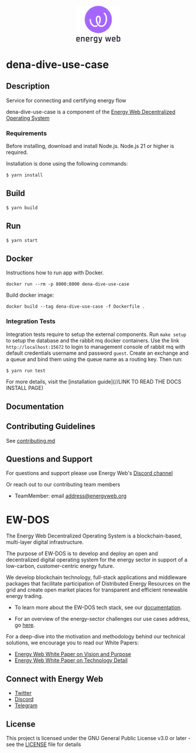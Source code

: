 <p align="center">
  <a href="https://www.energyweb.org" target="blank"><img src="./images/EW.png" width="120" alt="Energy Web Foundation Logo" /></a>
</p>

# dena-dive-use-case

## Description

Service for connecting and certifying energy flow

dena-dive-use-case is a component of the [Energy Web Decentralized Operating System](#ew-dos)

### Requirements

Before installing, download and install Node.js. Node.js 21 or higher is required.

Installation is done using the following commands:

```sh
$ yarn install
```

## Build

```sh
$ yarn build
```

## Run

```sh
$ yarn start
```

## Docker

Instructions how to run app with Docker.

```
docker run --rm -p 8000:8000 dena-dive-use-case
```

Build docker image:

```
docker build --tag dena-dive-use-case -f Dockerfile .
```

### Integration Tests

Integration tests require to setup the external components.
Run `make setup` to setup the database and the rabbit mq docker containers.
Use the link `http://localhost:15672` to login to management console of rabbit mq with default credentials username and password `guest`. Create an exchange and a queue and bind them using the queue name as a routing key.
Then run:

```sh
$ yarn run test
```

For more details, visit the [installation guide](//LINK TO READ THE DOCS INSTALL PAGE)

## Documentation

## Contributing Guidelines

See [contributing.md](./contributing.md)

## Questions and Support

For questions and support please use Energy Web's [Discord channel](https://discord.com/channels/706103009205288990/843970822254362664)

Or reach out to our contributing team members

- TeamMember: email address@energyweb.org

# EW-DOS

The Energy Web Decentralized Operating System is a blockchain-based, multi-layer digital infrastructure.

The purpose of EW-DOS is to develop and deploy an open and decentralized digital operating system for the energy sector in support of a low-carbon, customer-centric energy future.

We develop blockchain technology, full-stack applications and middleware packages that facilitate participation of Distributed Energy Resources on the grid and create open market places for transparent and efficient renewable energy trading.

- To learn more about the EW-DOS tech stack, see our [documentation](https://app.gitbook.com/@energy-web-foundation/s/energy-web/).

- For an overview of the energy-sector challenges our use cases address, go [here](https://app.gitbook.com/@energy-web-foundation/s/energy-web/our-mission).

For a deep-dive into the motivation and methodology behind our technical solutions, we encourage you to read our White Papers:

- [Energy Web White Paper on Vision and Purpose](https://www.energyweb.org/reports/EWDOS-Vision-Purpose/)
- [Energy Web White Paper on Technology Detail](https://www.energyweb.org/wp-content/uploads/2020/06/EnergyWeb-EWDOS-PART2-TechnologyDetail-202006-vFinal.pdf)

## Connect with Energy Web

- [Twitter](https://twitter.com/energywebx)
- [Discord](https://discord.com/channels/706103009205288990/843970822254362664)
- [Telegram](https://t.me/energyweb)

## License

This project is licensed under the GNU General Public License v3.0 or later - see the [LICENSE](LICENSE) file for details
